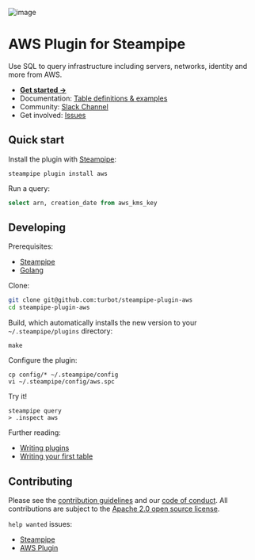![image](https://hub.steampipe.io/images/plugins/turbot/aws-social-graphic.png)

# AWS Plugin for Steampipe

Use SQL to query infrastructure including servers, networks, identity and more from AWS.

- **[Get started →](https://hub.steampipe.io/plugins/turbot/aws)**
- Documentation: [Table definitions & examples](https://hub.steampipe.io/plugins/turbot/aws/tables)
- Community: [Slack Channel](https://join.slack.com/t/steampipe/shared_invite/zt-oij778tv-lYyRTWOTMQYBVAbtPSWs3g)
- Get involved: [Issues](https://github.com/turbot/steampipe-plugin-aws/issues)

## Quick start

Install the plugin with [Steampipe](https://steampipe.io):

```shell
steampipe plugin install aws
```

Run a query:

```sql
select arn, creation_date from aws_kms_key
```

## Developing

Prerequisites:

- [Steampipe](https://steampipe.io/downloads)
- [Golang](https://golang.org/doc/install)

Clone:

```sh
git clone git@github.com:turbot/steampipe-plugin-aws
cd steampipe-plugin-aws
```

Build, which automatically installs the new version to your `~/.steampipe/plugins` directory:

```
make
```

Configure the plugin:

```
cp config/* ~/.steampipe/config
vi ~/.steampipe/config/aws.spc
```

Try it!

```
steampipe query
> .inspect aws
```

Further reading:

- [Writing plugins](https://steampipe.io/docs/develop/writing-plugins)
- [Writing your first table](https://steampipe.io/docs/develop/writing-your-first-table)

## Contributing

Please see the [contribution guidelines](https://github.com/turbot/steampipe/blob/main/CONTRIBUTING.md) and our [code of conduct](https://github.com/turbot/steampipe/blob/main/CODE_OF_CONDUCT.md). All contributions are subject to the [Apache 2.0 open source license](https://github.com/turbot/steampipe-plugin-aws/blob/main/LICENSE).

`help wanted` issues:

- [Steampipe](https://github.com/turbot/steampipe/labels/help%20wanted)
- [AWS Plugin](https://github.com/turbot/steampipe-plugin-aws/labels/help%20wanted)
